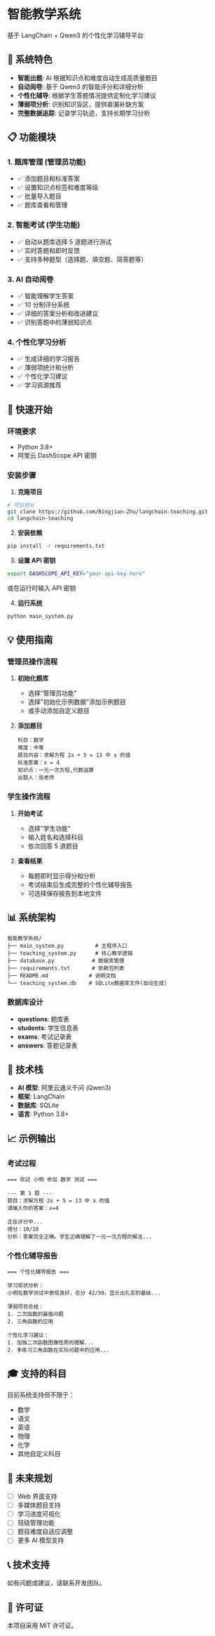 # 智能教学系统

基于 LangChain + Qwen3 的个性化学习辅导平台

## 🎯 系统特色

- **智能出题**: AI 根据知识点和难度自动生成高质量题目
- **自动阅卷**: 基于 Qwen3 的智能评分和详细分析
- **个性化辅导**: 根据学生答题情况提供定制化学习建议
- **薄弱项分析**: 识别知识盲区，提供查漏补缺方案
- **完整数据追踪**: 记录学习轨迹，支持长期学习分析

## 📋 功能模块

### 1. 题库管理 (管理员功能)
- ✅ 添加题目和标准答案
- ✅ 设置知识点标签和难度等级
- ✅ 批量导入题目
- ✅ 题库查看和管理

### 2. 智能考试 (学生功能)
- ✅ 自动从题库选择 5 道题进行测试
- ✅ 实时答题和即时反馈
- ✅ 支持多种题型（选择题、填空题、简答题等）

### 3. AI 自动阅卷
- ✅ 智能理解学生答案
- ✅ 10 分制评分系统
- ✅ 详细的答案分析和改进建议
- ✅ 识别答题中的薄弱知识点

### 4. 个性化学习分析
- ✅ 生成详细的学习报告
- ✅ 薄弱项统计和分析
- ✅ 个性化学习建议
- ✅ 学习资源推荐

## 🚀 快速开始

### 环境要求
- Python 3.8+
- 阿里云 DashScope API 密钥

### 安装步骤

1. **克隆项目**
```bash
# 项目地址
git clone https://github.com/Bingjian-Zhu/langchain-teaching.git
cd langchain-teaching
```

2. **安装依赖**
```bash
pip install -r requirements.txt
```

3. **设置 API 密钥**
```bash
export DASHSCOPE_API_KEY="your-api-key-here"
```
或在运行时输入 API 密钥

4. **运行系统**
```bash
python main_system.py
```

## 💡 使用指南

### 管理员操作流程

1. **初始化题库**
   - 选择"管理员功能"
   - 选择"初始化示例数据"添加示例题目
   - 或手动添加自定义题目

2. **添加题目**
   ```
   科目：数学
   难度：中等
   题目内容：求解方程 2x + 5 = 13 中 x 的值
   标准答案：x = 4
   知识点：一元一次方程,代数运算
   出题人：张老师
   ```

### 学生操作流程

1. **开始考试**
   - 选择"学生功能"
   - 输入姓名和选择科目
   - 依次回答 5 道题目

2. **查看结果**
   - 每题即时显示得分和分析
   - 考试结束后生成完整的个性化辅导报告
   - 可选择保存报告到本地文件

## 📊 系统架构

```
智能教学系统/
├── main_system.py          # 主程序入口
├── teaching_system.py      # 核心教学逻辑
├── database.py            # 数据库管理
├── requirements.txt       # 依赖包列表
├── README.md             # 说明文档
└── teaching_system.db    # SQLite数据库文件(自动生成)
```

### 数据库设计

- **questions**: 题库表
- **students**: 学生信息表  
- **exams**: 考试记录表
- **answers**: 答题记录表

## 🔧 技术栈

- **AI 模型**: 阿里云通义千问 (Qwen3)
- **框架**: LangChain
- **数据库**: SQLite
- **语言**: Python 3.8+

## 📈 示例输出

### 考试过程
```
=== 欢迎 小明 参加 数学 测试 ===

--- 第 1 题 ---
题目：求解方程 2x + 5 = 13 中 x 的值
请输入你的答案：x=4

正在评分中...
得分：10/10
分析：答案完全正确。学生正确理解了一元一次方程的解法...
```

### 个性化辅导报告
```
=== 个性化辅导报告 ===

学习现状分析：
小明在数学测试中表现良好，总分 42/50，显示出扎实的基础...

薄弱项目总结：
1. 二次函数的最值问题
2. 三角函数的应用

个性化学习建议：
1. 加强二次函数图像性质的理解...
2. 多练习三角函数在实际问题中的应用...
```

## 🎓 支持的科目

目前系统支持但不限于：
- 数学
- 语文  
- 英语
- 物理
- 化学
- 其他自定义科目

## 🔮 未来规划

- [ ] Web 界面支持
- [ ] 多媒体题目支持
- [ ] 学习进度可视化
- [ ] 班级管理功能
- [ ] 题目难度自适应调整
- [ ] 更多 AI 模型支持

## 📞 技术支持

如有问题或建议，请联系开发团队。

## 📄 许可证

本项目采用 MIT 许可证。
